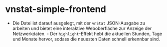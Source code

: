 # vnstat-simple-frontend
- Die Datei ist darauf ausgelegt, mit der `vnStat` JSON-Ausgabe zu arbeiten und bietet eine interaktive Weboberfläche zur Anzeige der Netzwerkdaten. - Der `highlight`-Effekt hebt die aktuellen Stunden, Tage und Monate hervor, sodass die neuesten Daten schnell erkennbar sind.
